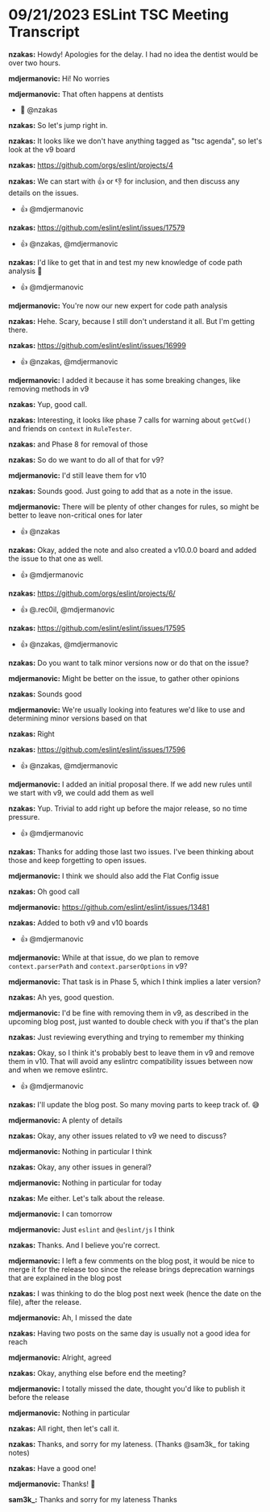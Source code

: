 # 09/21/2023 ESLint TSC Meeting Transcript

**nzakas:** Howdy! Apologies for the delay. I had no idea the dentist would be over two hours.

**mdjermanovic:** Hi! No worries

**mdjermanovic:** That often happens at dentists
 * 😬 @nzakas

**nzakas:** So let's jump right in.

**nzakas:** It looks like we don't have anything tagged as "tsc agenda", so let's look at the v9 board

**nzakas:** https://github.com/orgs/eslint/projects/4

**nzakas:** We can start with 👍 or 👎 for inclusion, and then discuss any details on the issues.
 * 👍 @mdjermanovic

**nzakas:** https://github.com/eslint/eslint/issues/17579
 * 👍 @nzakas, @mdjermanovic

**nzakas:** I'd like to get that in and test my new knowledge of code path analysis 🙂
 * 👍 @mdjermanovic

**mdjermanovic:** You're now our new expert for code path analysis

**nzakas:** Hehe. Scary, because I still don't understand it all. But I'm getting there.

**nzakas:** https://github.com/eslint/eslint/issues/16999
 * 👍 @nzakas, @mdjermanovic

**mdjermanovic:** I added it because it has some breaking changes, like removing methods in v9

**nzakas:** Yup, good call.

**nzakas:** Interesting, it looks like phase 7 calls for warning about `getCwd()` and friends on `context` in `RuleTester`.

**nzakas:** and Phase 8 for removal of those

**nzakas:** So do we want to do all of that for v9?

**mdjermanovic:** I'd still leave them for v10

**nzakas:** Sounds good. Just going to add that as a note in the issue.

**mdjermanovic:** There will be plenty of other changes for rules, so might be better to leave non-critical ones for later
 * 👍 @nzakas

**nzakas:** Okay, added the note and also created a v10.0.0 board and added the issue to that one as well.
 * 👍 @mdjermanovic

**nzakas:** https://github.com/orgs/eslint/projects/6/
 * 👍 @.rec0il, @mdjermanovic

**nzakas:** https://github.com/eslint/eslint/issues/17595
 * 👍 @nzakas, @mdjermanovic

**nzakas:** Do you want to talk minor versions now or do that on the issue?

**mdjermanovic:** Might be better on the issue, to gather other opinions

**nzakas:** Sounds good

**mdjermanovic:** We're usually looking into features we'd like to use and determining minor versions based on that

**nzakas:** Right

**nzakas:** https://github.com/eslint/eslint/issues/17596
 * 👍 @nzakas, @mdjermanovic

**mdjermanovic:** I added an initial proposal there. If we add new rules until we start with v9, we could add them as well

**nzakas:** Yup. Trivial to add right up before the major release, so no time pressure.
 * 👍 @mdjermanovic

**nzakas:** Thanks for adding those last two issues. I've been thinking about those and keep forgetting to open issues.

**mdjermanovic:** I think we should also add the Flat Config issue

**nzakas:** Oh good call

**mdjermanovic:** https://github.com/eslint/eslint/issues/13481

**nzakas:** Added to both v9 and v10 boards
 * 👍 @mdjermanovic

**mdjermanovic:** While at that issue, do we plan to remove `context.parserPath` and `context.parserOptions` in v9?

**mdjermanovic:** That task is in Phase 5, which I think implies a later version?

**nzakas:** Ah yes, good question.

**mdjermanovic:** I'd be fine with removing them in v9, as described in the upcoming blog post, just wanted to double check with you if that's the plan

**nzakas:** Just reviewing everything and trying to remember my thinking

**nzakas:** Okay, so I think it's probably best to leave them in v9 and remove them in v10. That will avoid any eslintrc compatibility issues between now and when we remove eslintrc.
 * 👍 @mdjermanovic

**nzakas:** I'll update the blog post. So many moving parts to keep track of. 😅

**mdjermanovic:** A plenty of details

**nzakas:** Okay, any other issues related to v9 we need to discuss?

**mdjermanovic:** Nothing in particular I think

**nzakas:** Okay, any other issues in general?

**mdjermanovic:** Nothing in particular for today

**nzakas:** Me either. Let's talk about the release.

**mdjermanovic:** I can tomorrow

**mdjermanovic:** Just `eslint` and `@eslint/js` I think

**nzakas:** Thanks. And I believe you're correct.

**mdjermanovic:** I left a few comments on the blog post, it would be nice to merge it for the release too since the release brings deprecation warnings that are explained in the blog post

**nzakas:** I was thinking to do the blog post next week (hence the date on the file), after the release.

**mdjermanovic:** Ah, I missed the date

**nzakas:** Having two posts on the same day is usually not a good idea for reach

**mdjermanovic:** Alright, agreed

**nzakas:** Okay, anything else before end the meeting?

**mdjermanovic:** I totally missed the date, thought you'd like to publish it before the release

**mdjermanovic:** Nothing in particular

**nzakas:** All right, then let's call it.

**nzakas:** Thanks, and sorry for my lateness. (Thanks @sam3k_ for taking notes)

**nzakas:** Have a good one!

**mdjermanovic:** Thanks! 👋

**sam3k_:** Thanks and sorry for my lateness Thanks
